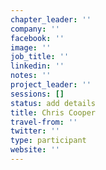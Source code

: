 ```yaml
---
chapter_leader: ''
company: ''
facebook: ''
image: ''
job_title: ''
linkedin: ''
notes: ''
project_leader: ''
sessions: []
status: add details
title: Chris Cooper
travel-from: ''
twitter: ''
type: participant
website: ''
---
```


<!-- put more details about participant here -->